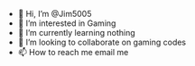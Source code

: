 - 👋 Hi, I’m @Jim5005
- 👀 I’m interested in Gaming
- 🌱 I’m currently learning nothing
- 💞️ I’m looking to collaborate on gaming codes
- 📫 How to reach me email me

<!---
Jim5005/Jim5005 is a ✨ special ✨ repository because its `README.md` (this file) appears on your GitHub profile.
You can click the Preview link to take a look at your changes.
--->
